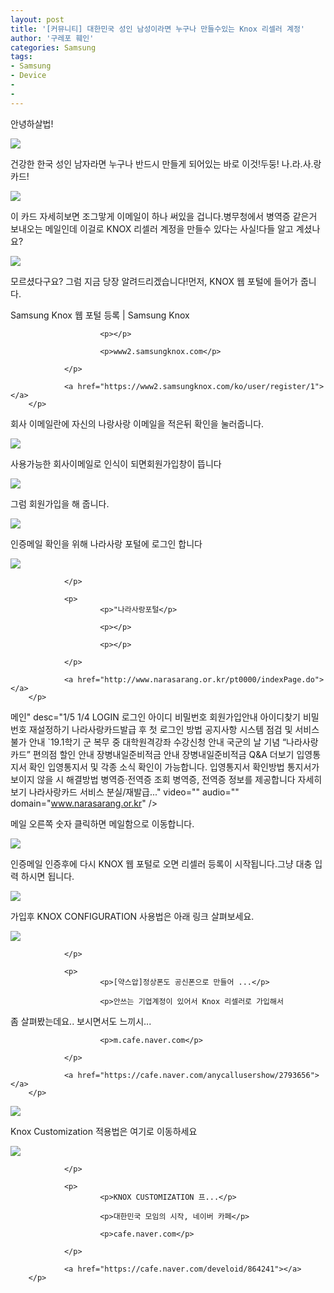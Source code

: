 ```yaml
---
layout: post
title: '[커뮤니티] 대한민국 성인 남성이라면 누구나 만들수있는 Knox 리셀러 계정'
author: '구레포 훼인'
categories: Samsung
tags:
- Samsung
- Device
-
-
---
```



<script> location.href='https://cafe.naver.com/develoid/864239' ; </script>

<p>안녕하살법!</p>
<img src="https://storep-phinf.pstatic.net/ogq_58146d74c399f/original_32.png?type=p100_100"><p>건강한 한국 성인 남자라면 누구나 반드시 만들게 되어있는 바로 이것!두둥! 나.라.사.랑 카드!</p>
<img src="https://cafeptthumb-phinf.pstatic.net/MjAxOTA0MTdfMjU5/MDAxNTU1NDYzMDA5MDkw.kuVvdmznsbq2KtgEzJ25xNo6iPzxXyzfLjZpMc8sRCgg.02oT3s5nLqZT2ngtC0ziOQ9tDbfpJMgRmWaApTMeSa0g.JPEG.yougnilzzz/externalFile.jpg?type=w740"><p>이 카드 자세히보면 조그맣게 이메일이 하나 써있을 겁니다.병무청에서 병역증 같은거 보내오는 메일인데 이걸로  KNOX 리셀러 계정을 만들수 있다는 사실!다들 알고 계셨나요?</p>
<img src="https://storep-phinf.pstatic.net/ogq_58146d6e98126/original_5.png?type=p100_100"><p>모르셨다구요? 그럼 지금 당장 알려드리겠습니다!먼저, KNOX  웹 포털에 들어가 줍니다.</p>
<p>
        <p>
                          <p>
                        <p>Samsung Knox 웹 포털 등록 | Samsung Knox</p>

                        <p></p>

                        <p>www2.samsungknox.com</p>

                </p>

                <a href="https://www2.samsungknox.com/ko/user/register/1"></a>
        </p>

</p>
<p>회사 이메일란에 자신의 나랑사랑 이메일을 적은뒤 확인을 눌러줍니다.</p>
<img src="https://cafeptthumb-phinf.pstatic.net/MjAxOTA0MTdfMjcw/MDAxNTU1NDYzMDA5Nzk0.SrsRcdEf70fRYpBoZ-tW0ShuR93gqvqsjY2BngURZ3Yg.lb-A8rWJizxd694hsuPFTQrMkrRI86bev42Tt6Lqa2cg.JPEG.yougnilzzz/externalFile.jpg?type=w740"><p>사용가능한 회사이메일로 인식이 되면회원가입창이 뜹니다</p>
<img src="https://cafeptthumb-phinf.pstatic.net/MjAxOTA0MTdfMjE2/MDAxNTU1NDYzMDEwMzMy.W5UecMLYMXEt46jHa1Sx2AI3GtQiUQdMj9Q7HmHwfXIg.bby_SwbnrPiA4eF6i1057jCgmTaoLCopo-Rme7YfIcYg.PNG.yougnilzzz/externalFile.png?type=w740"><p>그럼 회원가입을 해 줍니다.</p>
<img src="https://cafeptthumb-phinf.pstatic.net/MjAxOTA0MTdfMTk1/MDAxNTU1NDYzMDEwODUw.7jbWXeh1BmvVEa3W9IAT-LjmvRK-mIK3th0T5ALkNVog.qlZvXqeLEqUMbUiSW8CQk-a8i7S5e7g12J0ISaDArKMg.PNG.yougnilzzz/externalFile.png?type=w740"><p>인증메일 확인을 위해 나라사랑 포털에 로그인 합니다</p>
<p>
        <p>
                          <p>
                        <img src="https://dthumb-phinf.pstatic.net/?src=http://www.narasarang.or.kr/cmm/fms/ImgFileDown.do?fileId=90ED16BFA2238FA7CA1858B32E216C00&amp;type=f560_336">

                </p>

                <p>
                        <p>"나라사랑포털</p>

                        <p></p>

                        <p></p>

                </p>

                <a href="http://www.narasarang.or.kr/pt0000/indexPage.do"></a>
        </p>

</p>
 메인" desc="1/5 1/4 LOGIN 로그인 아이디 비밀번호 회원가입안내 아이디찾기 비밀번호 재설정하기 나라사랑카드발급 후 첫 로그인 방법 공지사항 시스템 점검 및 서비스 불가 안내 `19.1학기 군 복무 중 대학원격강좌 수강신청 안내 국군의 날 기념 “나라사랑카드” 편의점 할인 안내 장병내일준비적금 안내 장병내일준비적금 Q&amp;A 더보기 입영통지서 확인 입영통지서 및 각종 소식 확인이 가능합니다. 입영통지서 확인방법 통지서가 보이지 않을 시 해결방법 병역증·전역증 조회 병역증, 전역증 정보를 제공합니다 자세히 보기 나라사랑카드 서비스 분실/재발급..." video="" audio="" domain="<a href="http://www.narasarang.or.kr">www.narasarang.or.kr</a>"  /&gt;<p>메일 오른쪽 숫자 클릭하면 메일함으로 이동합니다.</p>
<img src="https://cafeptthumb-phinf.pstatic.net/MjAxOTA0MTdfMTE5/MDAxNTU1NDYzMDExMjUx.N0sA1SZFFielcx3ejstVa4nU6HYhqN79E0vit4vmwK8g.AYY13a4MJbDdheKd43XD-Q2jsGALPla4JLafudzt6o8g.JPEG.yougnilzzz/externalFile.jpg?type=w740"><p>인증메일 인증후에 다시 KNOX 웹 포털로 오면 리셀러 등록이 시작됩니다.그냥 대충 입력 하시면 됩니다.</p>
<img src="https://cafeptthumb-phinf.pstatic.net/MjAxOTA0MTdfMzgg/MDAxNTU1NDYzMDExNzc5.3ggWRQQ3YQhbae93AYK9KLuX0AAfdn6FBbYwTb_VYOEg.4VUw5WP1SbFEeq0w3dLD2jff_TaXeXBwVuHPq9-Coa8g.JPEG.yougnilzzz/externalFile.jpg?type=w740"><p>가입후 KNOX CONFIGURATION 사용법은 아래 링크 살펴보세요.</p>
<p>
        <p>
                          <p>
                        <img src="https://dthumb-phinf.pstatic.net/?src=https://cafeptthumb-phinf.pstatic.net/MjAxOTAyMDZfMTYg/MDAxNTQ5NDYxOTQyNzg1.zna6cfJoQBU5uGu5-Ks19-hhjdUodsp6VY_bVk9zGvYg.DO6c94SBpQY6Q_Yrs_5oCWQFfSp5cQR-3c90leAaw-Qg.PNG.yougnilzzz/externalFile.png?type=f550_412&amp;timestamp=1555462822991&amp;type=f220">

                </p>

                <p>
                        <p>[약스압]정상폰도 공신폰으로 만들어 ...</p>

                        <p>안쓰는 기업계정이 있어서 Knox 리셀러로 가입해서
좀 살펴봤는데요.. 보시면서도 느끼시...</p>

                        <p>m.cafe.naver.com</p>

                </p>

                <a href="https://cafe.naver.com/anycallusershow/2793656"></a>
        </p>

</p>
<img src="https://storep-phinf.pstatic.net/ogq_56b08caff2ea8/original_14.png?type=p100_100"><p>Knox Customization  적용법은 여기로 이동하세요</p>
<p></p>
<p>
        <p>
                          <p>
                        <img src="https://dthumb-phinf.pstatic.net/?src=%22https%3A%2F%2Fcafeptthumb-phinf.pstatic.net%2FMjAxOTA0MTFfMjYw%2FMDAxNTU0OTk0MjMzNTQ4.zjGJVmMMIOdFVkkvDg_OhpSwvd56aRrc5EFKYutB0kwg.8K2yPv5V2P9KjfEG98R4eq_MZhQsB1EP9jVsLihfI9og.PNG.kkw2821%2F1Desc.png%3Ftype%3Dw740%22&amp;type=f220">

                </p>

                <p>
                        <p>KNOX CUSTOMIZATION 프...</p>

                        <p>대한민국 모임의 시작, 네이버 카페</p>

                        <p>cafe.naver.com</p>

                </p>

                <a href="https://cafe.naver.com/develoid/864241"></a>
        </p>

</p>
<p></p>
